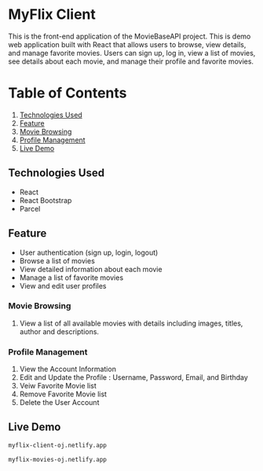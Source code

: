 # **MyFlix Client**
This is the front-end application of the MovieBaseAPI project. This is demo web application built with React that allows users to browse, view details, and manage favorite movies. Users can sign up, log in, view a list of movies, see details about each movie, and manage their profile and favorite movies.


# Table of Contents
1. [Technologies Used](#technologies-used)
2. [Feature](#feature)
3. [Movie Browsing](#movie-browsing)
4. [Profile Management](#profile-management)
5. [Live Demo](#live-demo)

## **Technologies Used**
- React
- React Bootstrap
- Parcel

## **Feature**
- User authentication (sign up, login, logout)
- Browse a list of movies
- View detailed information about each movie
- Manage a list of favorite movies
- View and edit user profiles

### **Movie Browsing**
1. View a list of all available movies with details including images, titles, author and descriptions.

### **Profile Management**
1. View the Account Information
2. Edit and Update the Profile : Username, Password, Email, and Birthday
3. Veiw Favorite Movie list
4. Remove Favorite Movie list
5. Delete the User Account


## **Live Demo**

```bash
myflix-client-oj.netlify.app

myflix-movies-oj.netlify.app
```